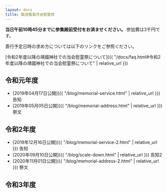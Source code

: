 ```yaml
---
layout: docs
title: 駆逐艦菊月会慰霊祭
---
```


<strong>
<script>
var today = new Date();
var year = today.getFullYear();
var yearStr = year;
var monthStr = 11;
var dayStr = 3;
var jsMonth = monthStr - 1 ;
var date = new Date(yearStr, jsMonth , dayStr);
var dDay = date.getDate();
if (dDay == 0) {
  document.write(year + "年の慰霊祭は11月3日の午前11時より斎行します。");
} else if (dDay == 1) {
  document.write(year + "年の慰霊祭は11月3日の午前11時より斎行します。");
} else if (dDay == 2) {
  document.write(year + "年の慰霊祭は11月1日の午前11時より斎行します。");
} else if (dDay == 3) {
  document.write(year + "年の慰霊祭は11月7日の午前11時より斎行します。");
} else if (dDay == 4) {
  document.write(year + "年の慰霊祭は11月6日の午前11時より斎行します。");
} else if (dDay == 5) {
  document.write(year + "年の慰霊祭は11月3日の午前11時より斎行します。");
} else if (dDay == 6) {
  document.write(year + "年の慰霊祭は11月3日の午前11時より斎行します。");
} else {
  document.write("An error has occurred!");
}
</script>
当日午前10時45分までに参集殿前受付をお済ませください。
</strong>
参加費は3千円です。

斎行予定日時の求め方については以下のリンクをご参照ください。

[令和2年度以降の靖國神社での当会慰霊祭について]({{ "/docs/faq.html#令和2年度以降の靖國神社での当会慰霊祭について" | relative_url }})

## 令和元年度
- [2019年04月17日公開]({{ "/blog/memorial-service.html" | relative_url }}) 告知
- [2019年05月05日公開]({{ "/blog/memorial-address.html" | relative_url }}) 祭文

## 令和2年度
- [2019年12月16日公開]({{ "/blog/memorial-service-2.html" | relative_url }}) 告知
- [2020年09月10日公開]({{ "/blog/scale-down.html" | relative_url }}) 告知2
- [2020年11月01日公開]({{ "/blog/memorial-address-2.html" | relative_url }}) 祭文

## 令和3年度
